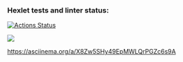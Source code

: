 ### Hexlet tests and linter status:
[![Actions Status](https://github.com/nikos1991/frontend-project-44/actions/workflows/hexlet-check.yml/badge.svg)](https://github.com/nikos1991/frontend-project-44/actions)

<a href="https://codeclimate.com/github/nikos1991/frontend-project-44/maintainability"><img src="https://api.codeclimate.com/v1/badges/1f5a2ba826eb74b1c76b/maintainability" /></a>

https://asciinema.org/a/X8Zw5SHy49EpMWLQrPGZc6s9A
